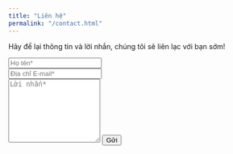 ```yaml
---
title: "Liên hệ"
permalink: "/contact.html"
---
```


<form action="https://formspree.io/f/meqbvrlv" method="POST">    
<p class="mb-4">Hãy để lại thông tin và lời nhắn, chúng tôi sẽ liên lạc với bạn sớm!</p>
<div class="form-group row">
<div class="col-md-6">
<input class="form-control" type="text" name="name" placeholder="Họ tên*" required>
</div>
<div class="col-md-6">
<input class="form-control" type="email" name="_replyto" placeholder="Địa chỉ E-mail*" required>
</div>
</div>
<textarea rows="8" class="form-control mb-3" name="message" placeholder="Lời nhắn*" required></textarea>    
<input class="btn btn-success" type="submit" value="Gửi">
</form>